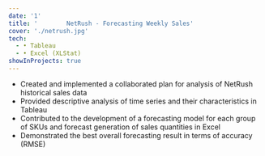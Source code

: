 ```yaml
---
date: '1'
title: '        NetRush - Forecasting Weekly Sales'
cover: './netrush.jpg'
tech:
  - • Tableau
  - • Excel (XLStat)
showInProjects: true
---
```

* Created and implemented a collaborated plan for analysis of NetRush historical sales data
* Provided descriptive analysis of time series and their characteristics in Tableau
* Contributed to the development of a forecasting model for each group of SKUs and forecast generation of sales quantities in Excel
* Demonstrated the best overall forecasting result in terms of accuracy (RMSE)
